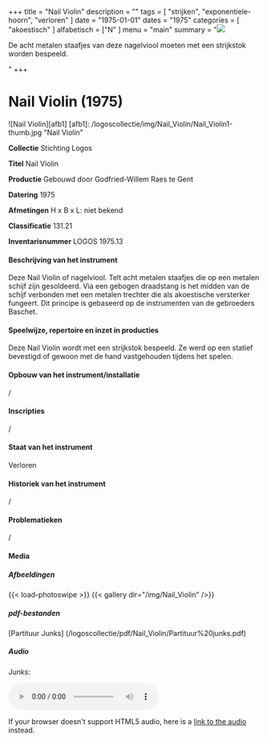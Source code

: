 ﻿+++
title = "Nail Violin"
description = ""
tags = [
  "strijken",
"exponentiele-hoorn",
"verloren"
]
date = "1975-01-01"
dates = "1975"
categories = [
  "akoestisch"
]
alfabetisch = ["N"
]
menu = "main"
summary = "<a href='/logoscollectie/1975/nail_violin'><img src='/logoscollectie/img/Nail_Violin/Nail_Violin1-thumb.jpg'></a><p>De acht metalen staafjes van deze nagelviool moeten met een strijkstok worden bespeeld. </p>"
+++

# Nail Violin (1975)
![Nail Violin][afb1]
[afb1]: /logoscollectie/img/Nail_Violin/Nail_Violin1-thumb.jpg "Nail Violin"

**Collectie**
Stichting Logos

**Titel**
Nail Violin

**Productie**
Gebouwd door Godfried-Willem Raes te Gent

**Datering**
1975

**Afmetingen**
H x B x L: niet bekend

**Classificatie**
131.21

**Inventarisnummer**
LOGOS 1975.13

#### Beschrijving van het instrument
Deze Nail Violin of nagelviool. Telt acht metalen staafjes die op een metalen schijf zijn gesoldeerd. Via een gebogen draadstang is het midden van de schijf verbonden met een metalen trechter die als akoestische versterker fungeert. Dit principe is gebaseerd op de instrumenten van de gebroeders Baschet.

#### Speelwijze, repertoire en inzet in producties
Deze Nail Violin wordt met een strijkstok bespeeld. Ze werd op een statief bevestigd of gewoon met de hand vastgehouden tijdens het spelen.

#### Opbouw van het instrument/installatie
/

#### Inscripties
/

#### Staat van het instrument
Verloren

#### Historiek van het instrument
/

#### Problematieken
/

#### Media
##### Afbeeldingen
{{< load-photoswipe >}}
{{< gallery dir="/img/Nail_Violin" />}}

##### pdf-bestanden
[Partituur Junks] (/logoscollectie/pdf/Nail_Violin/Partituur%20junks.pdf)

##### Audio
Junks:

<audio controls>
<source src="/logoscollectie/audio/Nail_Violin/Junks_IV_CR3.2.wav" type="audio/wav">
<source src="/logoscollectie/audio/Nail_Violin/Junks_IV_CR3.2.wav" type="audio/x-wav">
</audio>

If your browser doesn't support HTML5 audio, here is a <a href="/logoscollectie/audio/Nail_Violin/Junks_IV_CR3.2.wav">link to the audio</a> instead.
